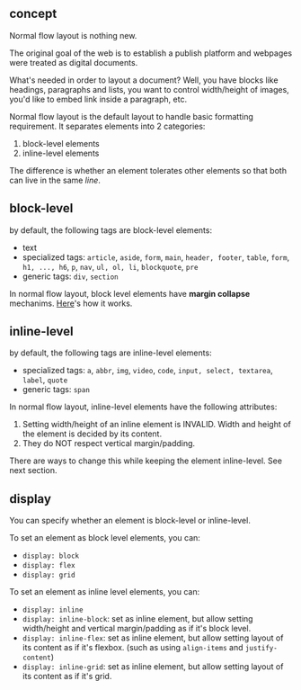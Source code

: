## concept

Normal flow layout is nothing new.

The original goal of the web is to establish a publish platform and webpages were treated as digital documents.

What's needed in order to layout a document? Well, you have blocks like headings, paragraphs and lists, you want to control width/height of images, you'd like to embed link inside a paragraph, etc.

Normal flow layout is the default layout to handle basic formatting requirement. It separates elements into 2 categories:

1. block-level elements
2. inline-level elements

The difference is whether an element tolerates other elements so that both can live in the same *line*.

## block-level

by default, the following tags are block-level elements:

- text
- specialized tags: `article`, `aside`, `form`, `main`, `header, footer`, `table`, `form`, `h1, ..., h6`, `p`, `nav`, `ul, ol, li`, `blockquote`, `pre`
- generic tags: `div`, `section`

In normal flow layout, block level elements have **margin collapse** mechanims. [Here](https://github.com/librz/learn-css/blob/main/margin-collapse.md)'s how it works.

## inline-level

by default, the following tags are inline-level elements:

- specialized tags: `a`, `abbr`, `img`, `video`, `code`, `input, select, textarea`, `label`, `quote`
- generic tags: `span`

In normal flow layout, inline-level elements have the following attributes:

1. Setting width/height of an inline element is INVALID. Width and height of the element is decided by its content.
2. They do NOT respect vertical margin/padding.
 
 There are ways to change this while keeping the element inline-level. See next section.

## display

You can specify whether an element is block-level or inline-level.

To set an element as block level elements, you can:

- `display: block`
- `display: flex`
- `display: grid`

To set an element as inline level elements, you can:

- `display: inline`
- `display: inline-block`: set as inline element, but allow setting width/height and vertical margin/padding as if it's block level.
- `display: inline-flex`: set as inline element, but allow setting layout of its content as if it's flexbox. (such as using `align-items` and `justify-content`)
- `display: inline-grid`: set as inline element, but allow setting layout of its content as if it's grid.
